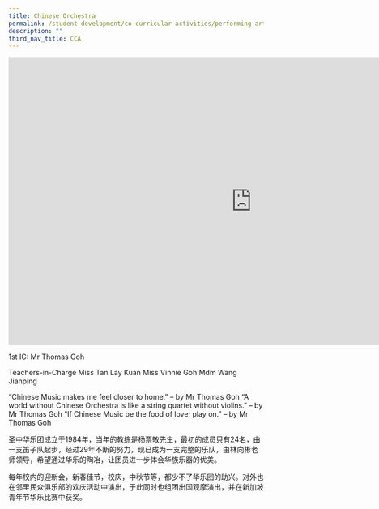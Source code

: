 ```yaml
---
title: Chinese Orchestra
permalink: /student-development/co-curricular-activities/performing-arts-groups/chinese-orchestra/
description: ""
third_nav_title: CCA
---
```

<iframe allowfullscreen="true" height="569" width="960" frameborder="0" src="https://docs.google.com/presentation/d/e/2PACX-1vROvcnzmFD2NdTOSyOg3Wl5GzB5B2UOHPQ-CP85MurTuIRsBzFVcHs3JZhQqI4Dw_NXOIEaDMBitWJZ/embed?start=false&amp;loop=false&amp;delayms=3000"></iframe>

1st IC: Mr Thomas Goh

Teachers-in-Charge
Miss Tan Lay Kuan
Miss Vinnie Goh
Mdm Wang Jianping

“Chinese Music makes me feel closer to home.” – by Mr Thomas Goh
“A world without Chinese Orchestra is like a string quartet without violins.” – by Mr Thomas Goh
“If Chinese Music be the food of love; play on.” – by Mr Thomas Goh

圣中华乐团成立于1984年，当年的教练是杨票敬先生，最初的成员只有24名，由一支笛子队起步，经过29年不断的努力，现已成为一支完整的乐队，由林向彬老师领导，希望通过华乐的陶冶，让团员进一步体会华族乐器的优美。

每年校内的迎新会，新春佳节，校庆，中秋节等，都少不了华乐团的助兴。对外也在邻里民众俱乐部的欢庆活动中演出，于此同时也组团出国观摩演出，并在新加坡青年节华乐比赛中获奖。